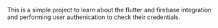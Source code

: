 This is a simple project to learn about the flutter and firebase integration
and performing user authenication to check their credentials.
